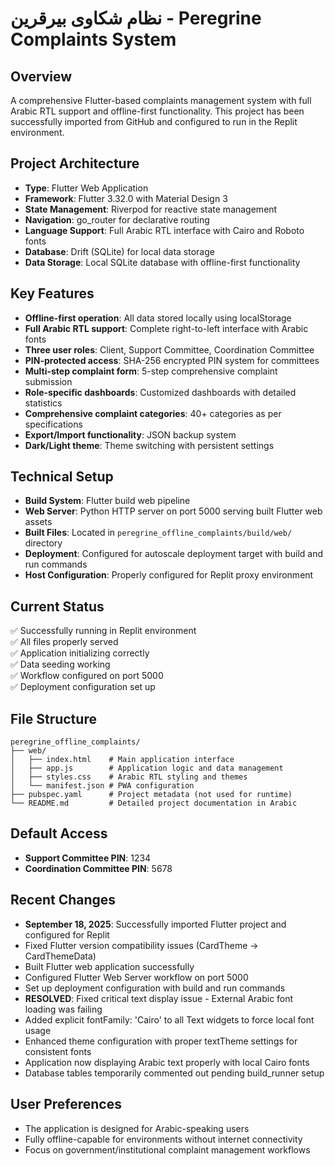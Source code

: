 # نظام شكاوى بيرقرين - Peregrine Complaints System

## Overview  
A comprehensive Flutter-based complaints management system with full Arabic RTL support and offline-first functionality. This project has been successfully imported from GitHub and configured to run in the Replit environment.

## Project Architecture
- **Type**: Flutter Web Application
- **Framework**: Flutter 3.32.0 with Material Design 3
- **State Management**: Riverpod for reactive state management  
- **Navigation**: go_router for declarative routing
- **Language Support**: Full Arabic RTL interface with Cairo and Roboto fonts
- **Database**: Drift (SQLite) for local data storage
- **Data Storage**: Local SQLite database with offline-first functionality

## Key Features
- **Offline-first operation**: All data stored locally using localStorage
- **Full Arabic RTL support**: Complete right-to-left interface with Arabic fonts
- **Three user roles**: Client, Support Committee, Coordination Committee
- **PIN-protected access**: SHA-256 encrypted PIN system for committees
- **Multi-step complaint form**: 5-step comprehensive complaint submission
- **Role-specific dashboards**: Customized dashboards with detailed statistics
- **Comprehensive complaint categories**: 40+ categories as per specifications
- **Export/Import functionality**: JSON backup system
- **Dark/Light theme**: Theme switching with persistent settings

## Technical Setup
- **Build System**: Flutter build web pipeline
- **Web Server**: Python HTTP server on port 5000 serving built Flutter web assets
- **Built Files**: Located in `peregrine_offline_complaints/build/web/` directory  
- **Deployment**: Configured for autoscale deployment target with build and run commands
- **Host Configuration**: Properly configured for Replit proxy environment

## Current Status
✅ Successfully running in Replit environment  
✅ All files properly served  
✅ Application initializing correctly  
✅ Data seeding working  
✅ Workflow configured on port 5000  
✅ Deployment configuration set up  

## File Structure
```
peregrine_offline_complaints/
├── web/
│   ├── index.html    # Main application interface
│   ├── app.js        # Application logic and data management
│   ├── styles.css    # Arabic RTL styling and themes
│   └── manifest.json # PWA configuration
├── pubspec.yaml      # Project metadata (not used for runtime)
└── README.md         # Detailed project documentation in Arabic
```

## Default Access
- **Support Committee PIN**: 1234
- **Coordination Committee PIN**: 5678

## Recent Changes
- **September 18, 2025**: Successfully imported Flutter project and configured for Replit
- Fixed Flutter version compatibility issues (CardTheme → CardThemeData)
- Built Flutter web application successfully
- Configured Flutter Web Server workflow on port 5000
- Set up deployment configuration with build and run commands
- **RESOLVED**: Fixed critical text display issue - External Arabic font loading was failing
- Added explicit fontFamily: 'Cairo' to all Text widgets to force local font usage
- Enhanced theme configuration with proper textTheme settings for consistent fonts
- Application now displaying Arabic text properly with local Cairo fonts
- Database tables temporarily commented out pending build_runner setup

## User Preferences
- The application is designed for Arabic-speaking users
- Fully offline-capable for environments without internet connectivity
- Focus on government/institutional complaint management workflows